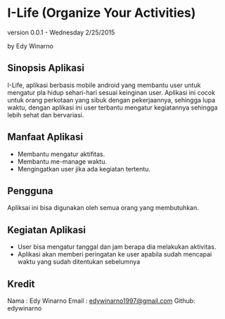 I-Life (Organize Your Activities)
====================
version 0.0.1 - Wednesday 2/25/2015

by Edy Winarno

Sinopsis Aplikasi
------------------
I-Life, aplikasi berbasis mobile android yang membantu user untuk mengatur pla hidup sehari-hari sesuai keinginan user. 
Aplikasi ini cocok untuk orang perkotaan yang sibuk dengan pekerjaannya, sehingga lupa waktu, 
dengan aplikasi ini user terbantu mengatur kegiatannya sehingga lebih sehat dan bervariasi.

Manfaat Aplikasi
-----------------
* Membantu mengatur aktifitas.
* Membantu me-manage waktu.
* Mengingatkan user jika ada kegiatan tertentu.

Pengguna
---------
Apliksai ini bisa digunakan oleh semua orang yang membutuhkan.

Kegiatan Aplikasi
------------------
* User bisa mengatur tanggal dan jam berapa dia melakukan aktivitas.
* Aplikasi akan memberi peringatan ke user apabila sudah mencapai waktu yang sudah ditentukan sebelumnya

Kredit
--------
Nama  : Edy Winarno
Email : edywinarno1997@gmail.com
Github: edywinarno